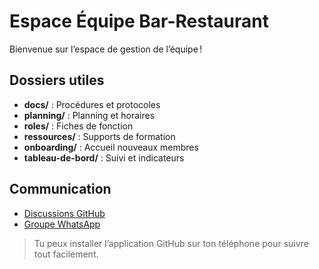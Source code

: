 # Espace Équipe Bar-Restaurant

Bienvenue sur l’espace de gestion de l’équipe !

## Dossiers utiles
- **docs/** : Procédures et protocoles
- **planning/** : Planning et horaires
- **roles/** : Fiches de fonction
- **ressources/** : Supports de formation
- **onboarding/** : Accueil nouveaux membres
- **tableau-de-bord/** : Suivi et indicateurs

## Communication
- [Discussions GitHub](../../discussions)
- [Groupe WhatsApp](https://chat.whatsapp.com/tonlien)

> Tu peux installer l’application GitHub sur ton téléphone pour suivre tout facilement.
